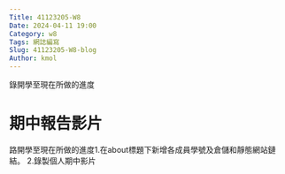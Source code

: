 ```yaml
---
Title: 41123205-W8
Date: 2024-04-11 19:00
Category: w8
Tags: 網誌編寫
Slug: 41123205-W8-blog
Author: kmol
---
```


錄開學至現在所做的進度

<!-- PELICAN_END_SUMMARY -->

# 期中報告影片
路開學至現在所做的進度1.在about標題下新增各成員學號及倉儲和靜態網站鏈結。 2.錄製個人期中影片